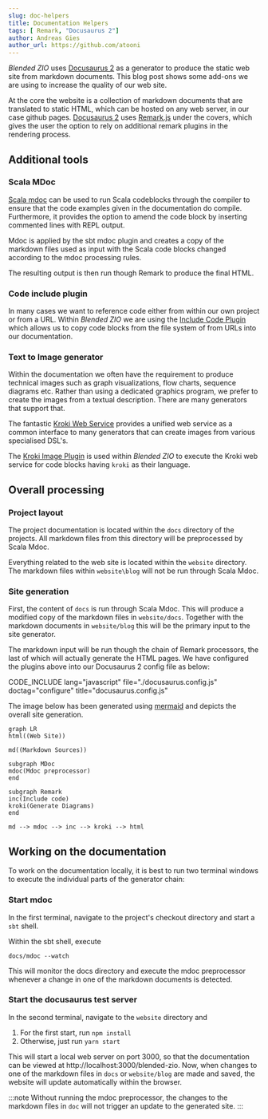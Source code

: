 ```yaml
---
slug: doc-helpers
title: Documentation Helpers
tags: [ Remark, "Docusaurus 2"]
author: Andreas Gies
author_url: https://github.com/atooni
---
```


_Blended ZIO_ uses [Docusaurus 2](https://v2.docusaurus.io/) as a generator to produce the static web site from markdown documents. This blog post shows some add-ons we are using to increase the quality of our web site. 

<!-- truncate -->

At the core the website is a collection of markdown documents that are translated to static HTML, which can be hosted on any web server, in our case github pages. [Docusaurus 2](https://v2.docusaurus.io/) uses [Remark.js](https://github.com/gnab/remark) under the covers, which gives the user the option to rely on additional remark plugins in the rendering process. 

## Additional tools 

### Scala MDoc

[Scala mdoc](https://scalameta.org/mdoc/) can be used to run Scala codeblocks through the compiler to ensure that the code examples given in the documentation do compile. Furthermore, 
it provides the option to amend the code block by inserting commented lines with REPL output. 

Mdoc is applied by the sbt mdoc plugin and creates a copy of the markdown files used as input with the Scala code blocks changed according to the mdoc processing rules. 

The resulting output is then run though Remark to produce the final HTML. 

### Code include plugin 

In many cases we want to reference code either from within our own project or from a URL. Within _Blended ZIO_ we are using the [Include Code Plugin](https://www.npmjs.com/package/blended-include-code-plugin) which allows us to copy code blocks from the file system of from URLs into our documentation. 

### Text to Image generator 

Within the documentation we often have the requirement to produce technical images such as graph visualizations, flow charts, sequence diagrams etc. Rather than using a dedicated graphics program, we prefer to create the images from a textual description. There are many generators that support that. 

The fantastic [Kroki Web Service](https://kroki.io/) provides a unified web service as a common interface to many generators that can create images from various specialised DSL's. 

The [Kroki Image Plugin](https://www.npmjs.com/package/remark-kroki-plugin) is used within _Blended ZIO_ to execute the Kroki web service for code blocks having `kroki` as their language. 

## Overall processing 

### Project layout 

The project documentation is located within the `docs` directory of the projects. All markdown files from this directory will be preprocessed by Scala Mdoc. 

Everything related to the web site is located within the `website` directory. The markdown files within `website\blog` will not be run through Scala Mdoc. 

### Site generation 

First, the content of `docs` is run through Scala Mdoc. This will produce a modified copy of the markdown files in `website/docs`. Together with the markdown documents in `website/blog` this will be the primary input to the site generator. 

The markdown input will be run though the chain of Remark processors, the last of which will actually generate the HTML pages. We have configured the plugins above into our Docusaurus 2 config file as below:

CODE_INCLUDE lang="javascript" file="./docusaurus.config.js" doctag="configure" title="docusaurus.config.js"

The image below has been generated using [mermaid](https://mermaid-js.github.io/mermaid/#/) and depicts the overall site generation.

```kroki imgType="mermaid"
graph LR
html((Web Site))

md((Markdown Sources))

subgraph MDoc
mdoc(Mdoc preprocessor)
end

subgraph Remark
inc(Include code)
kroki(Generate Diagrams)
end

md --> mdoc --> inc --> kroki --> html
```
## Working on the documentation 

To work on the documentation locally, it is best to run two terminal windows to execute the individual parts of the generator chain:

### Start mdoc

In the first terminal, navigate to the project's checkout directory and start a `sbt` shell. 

Within the sbt shell, execute 

```
docs/mdoc --watch
```

This will monitor the docs directory and execute the mdoc preprocessor whenever a change in one of the markdown documents is detected. 

### Start the docusaurus test server 

In the second terminal, navigate to the `website` directory and 

1. For the first start, run `npm install`
1. Otherwise, just run `yarn start`

This will start a local web server on port 3000, so that the documentation can be viewed at http://localhost:3000/blended-zio. Now, when changes to one of the markdown files 
in `docs` or `website/blog` are made and saved, the website will update automatically within the browser. 

:::note
Without running the mdoc preprocessor, the changes to the markdown files in `doc` will not trigger an update to the generated site. 
:::